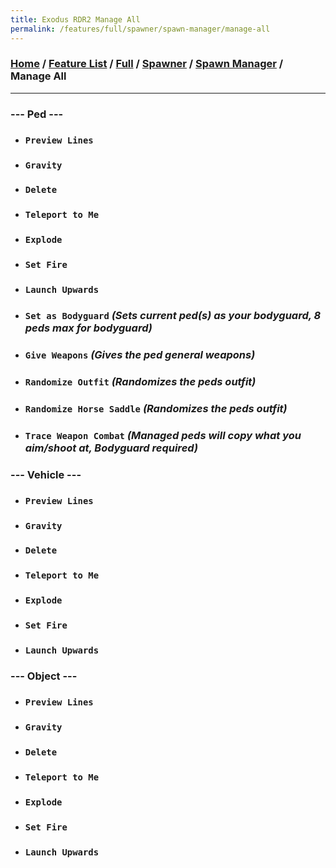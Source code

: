 ```yaml
---
title: Exodus RDR2 Manage All
permalink: /features/full/spawner/spawn-manager/manage-all
---
```

### [Home](/) / [Feature List](/features) / [Full](/features/full) / [Spawner](/features/full/spawner) / [Spawn Manager](/features/full/spawner/spawn-manager) / Manage All
---
### --- Ped ---
- ### `Preview Lines`
- ### `Gravity`
- ### `Delete`
- ### `Teleport to Me`
- ### `Explode`
- ### `Set Fire`
- ### `Launch Upwards`
- ### `Set as Bodyguard` *(Sets current ped(s) as your bodyguard, 8 peds max for bodyguard)*
- ### `Give Weapons` *(Gives the ped general weapons)*
- ### `Randomize Outfit` *(Randomizes the peds outfit)*
- ### `Randomize Horse Saddle` *(Randomizes the peds outfit)*
- ### `Trace Weapon Combat` *(Managed peds will copy what you aim/shoot at, Bodyguard required)*

### --- Vehicle ---
- ### `Preview Lines`
- ### `Gravity`
- ### `Delete`
- ### `Teleport to Me`
- ### `Explode`
- ### `Set Fire`
- ### `Launch Upwards`

### --- Object ---
- ### `Preview Lines`
- ### `Gravity`
- ### `Delete`
- ### `Teleport to Me`
- ### `Explode`
- ### `Set Fire`
- ### `Launch Upwards`
